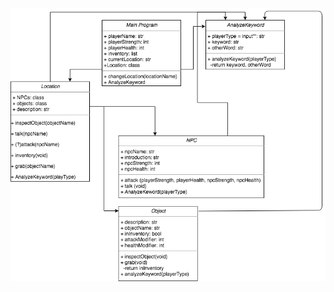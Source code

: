 
![](https://github.com/DoubekSeth/NonPointAndClick/blob/master/Images/Non-point%20and%20click.png)
